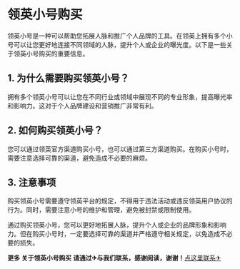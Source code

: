 # 领英小号购买

领英小号是一种可以帮助您拓展人脉和推广个人品牌的工具。在领英上拥有多个小号可以让您更好地连接不同领域的人脉，提升个人或企业的曝光度。以下是一些关于领英小号购买的重要信息。

## 1. 为什么需要购买领英小号？

拥有多个领英小号可以让您在不同行业或领域中展现不同的专业形象，提高曝光率和影响力。这对于个人品牌建设和营销推广非常有利。

## 2. 如何购买领英小号？

您可以通过领英官方渠道购买小号，也可以通过第三方渠道购买。在购买小号时，需要注意选择可靠的渠道，避免造成不必要的麻烦。

## 3. 注意事项

购买领英小号需要遵守领英平台的规定，不得用于违法活动或违反领英用户协议的行为。同时，需要注意小号的维护和管理，避免被封禁或限制使用。

通过购买领英小号，您可以更好地拓展人脉，提升个人或企业的品牌形象和影响力。但在购买小号时，一定要选择可靠的渠道并严格遵守相关规定，以免造成不必要的损失。

**更多 关于领英小号购买 请通过✈与我们联系，感谢阅读，谢谢！**[点这里联系✈](https://a.k02.cc)